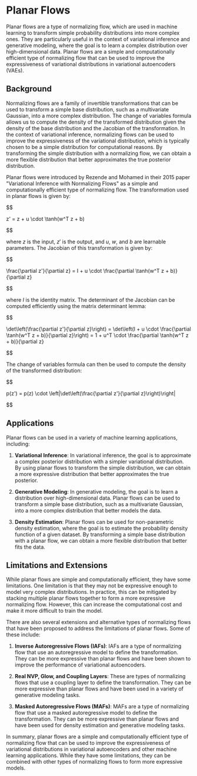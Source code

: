 # Planar Flows

Planar flows are a type of normalizing flow, which are used in machine learning to transform simple probability distributions into more complex ones. They are particularly useful in the context of variational inference and generative modeling, where the goal is to learn a complex distribution over high-dimensional data. Planar flows are a simple and computationally efficient type of normalizing flow that can be used to improve the expressiveness of variational distributions in variational autoencoders (VAEs).

## Background

Normalizing flows are a family of invertible transformations that can be used to transform a simple base distribution, such as a multivariate Gaussian, into a more complex distribution. The change of variables formula allows us to compute the density of the transformed distribution given the density of the base distribution and the Jacobian of the transformation. In the context of variational inference, normalizing flows can be used to improve the expressiveness of the variational distribution, which is typically chosen to be a simple distribution for computational reasons. By transforming the simple distribution with a normalizing flow, we can obtain a more flexible distribution that better approximates the true posterior distribution.

Planar flows were introduced by Rezende and Mohamed in their 2015 paper "Variational Inference with Normalizing Flows" as a simple and computationally efficient type of normalizing flow. The transformation used in planar flows is given by:


$$

z' = z + u \cdot \tanh(w^T z + b)

$$


where $z$ is the input, $z'$ is the output, and $u$, $w$, and $b$ are learnable parameters. The Jacobian of this transformation is given by:


$$

\frac{\partial z'}{\partial z} = I + u \cdot \frac{\partial \tanh(w^T z + b)}{\partial z}

$$


where $I$ is the identity matrix. The determinant of the Jacobian can be computed efficiently using the matrix determinant lemma:


$$

\det\left(\frac{\partial z'}{\partial z}\right) = \det\left(I + u \cdot \frac{\partial \tanh(w^T z + b)}{\partial z}\right) = 1 + u^T \cdot \frac{\partial \tanh(w^T z + b)}{\partial z}

$$


The change of variables formula can then be used to compute the density of the transformed distribution:


$$

p(z') = p(z) \cdot \left|\det\left(\frac{\partial z'}{\partial z}\right)\right|

$$


## Applications

Planar flows can be used in a variety of machine learning applications, including:

1. **Variational Inference**: In variational inference, the goal is to approximate a complex posterior distribution with a simpler variational distribution. By using planar flows to transform the simple distribution, we can obtain a more expressive distribution that better approximates the true posterior.

2. **Generative Modeling**: In generative modeling, the goal is to learn a distribution over high-dimensional data. Planar flows can be used to transform a simple base distribution, such as a multivariate Gaussian, into a more complex distribution that better models the data.

3. **Density Estimation**: Planar flows can be used for non-parametric density estimation, where the goal is to estimate the probability density function of a given dataset. By transforming a simple base distribution with a planar flow, we can obtain a more flexible distribution that better fits the data.

## Limitations and Extensions

While planar flows are simple and computationally efficient, they have some limitations. One limitation is that they may not be expressive enough to model very complex distributions. In practice, this can be mitigated by stacking multiple planar flows together to form a more expressive normalizing flow. However, this can increase the computational cost and make it more difficult to train the model.

There are also several extensions and alternative types of normalizing flows that have been proposed to address the limitations of planar flows. Some of these include:

1. **Inverse Autoregressive Flows (IAFs)**: IAFs are a type of normalizing flow that use an autoregressive model to define the transformation. They can be more expressive than planar flows and have been shown to improve the performance of variational autoencoders.

2. **Real NVP, Glow, and Coupling Layers**: These are types of normalizing flows that use a coupling layer to define the transformation. They can be more expressive than planar flows and have been used in a variety of generative modeling tasks.

3. **Masked Autoregressive Flows (MAFs)**: MAFs are a type of normalizing flow that use a masked autoregressive model to define the transformation. They can be more expressive than planar flows and have been used for density estimation and generative modeling tasks.

In summary, planar flows are a simple and computationally efficient type of normalizing flow that can be used to improve the expressiveness of variational distributions in variational autoencoders and other machine learning applications. While they have some limitations, they can be combined with other types of normalizing flows to form more expressive models.

